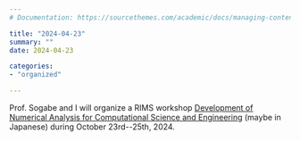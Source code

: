 ```yaml
---
# Documentation: https://sourcethemes.com/academic/docs/managing-content/

title: "2024-04-23"
summary: ""
date: 2024-04-23

categories: 
- "organized"

---
```



Prof. Sogabe and I will organize a RIMS workshop [Development of Numerical Analysis for Computational Science and Engineering](https://na.nuap.nagoya-u.ac.jp/~rims2024/) (maybe in Japanese) during October 23rd--25th, 2024.

<!--more--> 